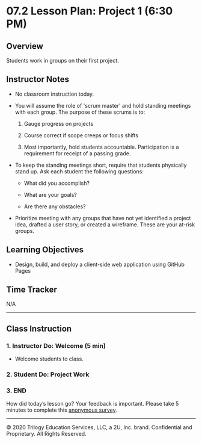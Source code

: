 # 07.2 Lesson Plan: Project 1 (6:30 PM)

## Overview

Students work in groups on their first project.

## Instructor Notes

* No classroom instruction today.

* You will assume the role of 'scrum master' and hold standing meetings with each group. The purpose of these scrums is to:

    1. Gauge progress on projects
    
    2. Course correct if scope creeps or focus shifts
    
    3. Most importantly, hold students accountable. Participation is a requirement for receipt of a passing grade. 
    
* To keep the standing meetings short, require that students physically stand up. Ask each student the following questions: 

    * What did you accomplish? 

    * What are your goals? 

    * Are there any obstacles? 

* Prioritize meeting with any groups that have not yet identified a project idea, drafted a user story, or created a wireframe. These are your at-risk groups.

## Learning Objectives

* Design, build, and deploy a client-side web application using GitHub Pages

## Time Tracker

N/A

---

## Class Instruction

### 1. Instructor Do: Welcome (5 min)

* Welcome students to class. 
  
### 2. Student Do: Project Work

### 3. END

How did today’s lesson go? Your feedback is important. Please take 5 minutes to complete this [anonymous survey](https://forms.gle/RfcVyXiMmZQut6aJ6).

---
© 2020 Trilogy Education Services, LLC, a 2U, Inc. brand. Confidential and Proprietary. All Rights Reserved.

